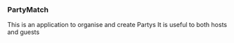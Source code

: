 ### PartyMatch

This is an application to organise and create Partys
It is useful to both hosts and guests
